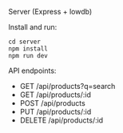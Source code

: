 Server (Express + lowdb)

Install and run:

```
cd server
npm install
npm run dev
```

API endpoints:
- GET /api/products?q=search
- GET /api/products/:id
- POST /api/products
- PUT /api/products/:id
- DELETE /api/products/:id
